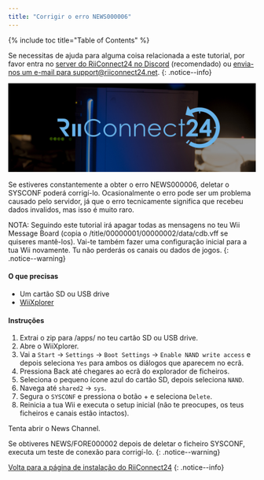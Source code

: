 ```yaml
---
title: "Corrigir o erro NEWS000006"
---
```


{% include toc title="Table of Contents" %}

Se necessitas de ajuda para alguma coisa relacionada a este tutorial, por favor entra no [server do RiiConnect24 no Discord](https://discord.gg/rc24) (recomendado) ou [envia-nos um e-mail para support@riiconnect24.net](mailto:support@riiconnect24.net).
{: .notice--info}

![RiiConnect24 Logo](/images/WiiRC24Logo.jpg)

Se estiveres constantemente a obter o erro NEWS000006, deletar o SYSCONF poderá corrigí-lo. Ocasionalmente o erro pode ser um problema causado pelo servidor, já que o erro tecnicamente significa que recebeu dados invalidos, mas isso é muito raro.

NOTA: Seguindo este tutorial irá apagar todas as mensagens no teu Wii Message Board (copia o /title/00000001/00000002/data/cdb.vff se quiseres mantê-los). Vai-te também fazer uma configuração inicial para a tua Wii novamente. Tu não perderás os canais ou dados de jogos.
{: .notice--warning}

#### O que precisas
* Um cartão SD ou USB drive
* [WiiXplorer](https://sourceforge.net/projects/wiixplorer/files/latest/download)

#### Instruções

1. Extrai o zip para /apps/ no teu cartão SD ou USB drive.
1. Abre o WiiXplorer.
1. Vai a `Start` -> `Settings` -> `Boot Settings` -> `Enable NAND write access` e depois seleciona `Yes` para ambos os diálogos que aparecem no ecrã.
1. Pressiona Back até chegares ao ecrã do explorador de ficheiros.
1. Seleciona o pequeno ícone azul do cartão SD, depois seleciona `NAND`.
1. Navega até `shared2` -> `sys`.
1. Segura o `SYSCONF` e pressiona o botão + e seleciona `Delete`.
1. Reinicia a tua Wii e executa o setup inicial (não te preocupes, os teus ficheiros e canais estão intactos).

Tenta abrir o News Channel.

Se obtiveres NEWS/FORE000002 depois de deletar o ficheiro SYSCONF, executa um teste de conexão para corrigí-lo.
{: .notice--warning}

[Volta para a página de instalação do RiiConnect24](riiconnect24)
{: .notice--info}
